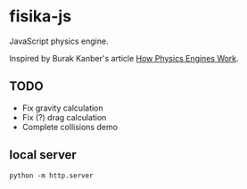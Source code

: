 # fisika-js

JavaScript physics engine.

Inspired by Burak Kanber's article [How Physics Engines Work](http://buildnewgames.com/gamephysics/).

## TODO

- Fix gravity calculation
- Fix (?) drag calculation
- Complete collisions demo

## local server

```shell
python -m http.server
```